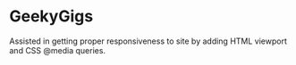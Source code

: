 GeekyGigs
======
Assisted in getting proper responsiveness to site by adding HTML viewport and CSS @media queries.
